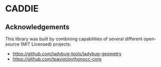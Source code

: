 # CADDIE

## Acknowledgements

This library was built by combining capabilities of several different open-source (MIT Licensed) projects:
- https://github.com/ladybug-tools/ladybug-geometry
- https://github.com/tpaviot/pythonocc-core
